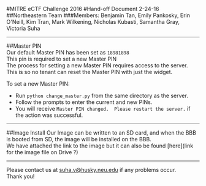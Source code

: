 #MITRE eCTF Challenge 2016
#Hand-off Document 2-24-16
##Northeastern Team
###Members: Benjamin Tan, Emily Pankosky, Erin O'Neill, Kim Tran, Mark Wilkening, Nicholas Kubasti, Samantha Gray, Victoria Suha  
 
---

##Master PIN  
Our default Master PIN has been set as `18981898`  
This pin is required to set a new Master PIN  
The process for setting a new Master PIN requires access to the server.  This is so no tenant can reset the Master PIN with just the widget.  

To set a new Master PIN:  
- Run `python change_master.py` from the same directory as the server.  
- Follow the prompts to enter the current and new PINs.  
- You will receive `Master PIN changed.  Please restart the server.` if the action was successful.  

---

##Image Install
Our Image can be written to an SD card, and when the BBB is booted from SD, the image will be installed on the BBB.  
We have attached the link to the image but it can also be found [here](link for the image file on Drive ?)   

---
Please contact us at [suha.v@husky.neu.edu](email:suha.v@husky.neu.edu) if any problems occur.  
Thank you!  
